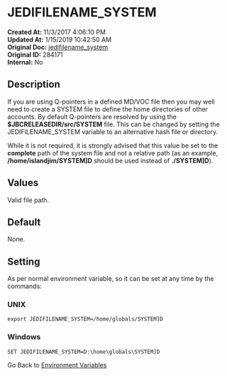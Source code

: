 # JEDIFILENAME_SYSTEM

**Created At:** 11/3/2017 4:06:10 PM  
**Updated At:** 1/15/2019 10:42:50 AM  
**Original Doc:** [jedifilename_system](https://docs.jbase.com/41717-environment-variables/jedifilename_system)  
**Original ID:** 284171  
**Internal:** No  

## Description

If you are using Q-pointers in a defined MD/VOC file then you may well need to create a SYSTEM file to define the home directories of other accounts. By default Q-pointers are resolved by using the **$JBCRELEASEDIR/src/SYSTEM** file. This can be changed by setting the JEDIFILENAME\_SYSTEM variable to an alternative hash file or directory.

While it is not required, it is strongly advised that this value be set to the **complete** path of the system file and not a relative path (as an example, **/home/islandjim/SYSTEM]D** should be used instead of **./SYSTEM]D**).

## Values

Valid file path.

## Default

None.

## Setting

As per normal environment variable, so it can be set at any time by the commands:

### UNIX

```
export JEDIFILENAME_SYSTEM=/home/globals/SYSTEM]D
```

### Windows

```
SET JEDIFILENAME_SYSTEM=D:\home\globals\SYSTEM]D
```

Go Back to [Environment Variables](./../README.md)
